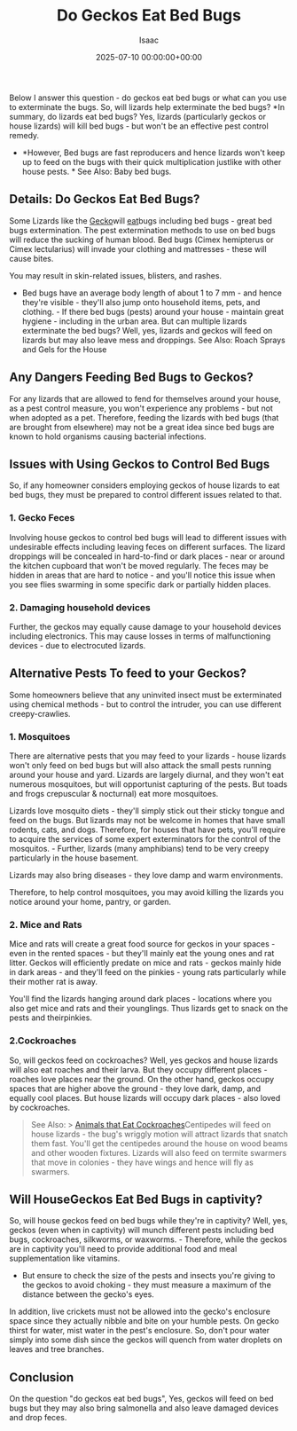﻿---
title: Do Geckos Eat Bed Bugs
description: Below I answer this question - do geckos eat bed bugs or what can you use to exterminate the bugs. So, will lizards help exterminate the bed bugs? In summary,...
slug: /do-geckos-eat-bed-bugs/
date: 2025-07-10 00:00:00+00:00
lastmod: 2025-07-10 00:00:00+03:00
author: Isaac
categories:
- Guide
- Lizard
tags:
- guide
- gecko
- eat
layout: post
---

Below I answer this question - do geckos eat bed bugs or what can you use to exterminate the bugs. So, will lizards help exterminate the bed bugs? *In summary, do lizards eat bed bugs? Yes, lizards (particularly geckos or house lizards) will kill bed bugs - but won't be an effective pest control remedy.

* *However, Bed bugs are fast reproducers and hence lizards won't keep up to feed on the bugs with their quick multiplication justlike with other house pests. * See Also: Baby bed bugs.

##  Details: Do Geckos Eat Bed Bugs?

Some Lizards like the [Gecko](https://pestpolicy.com/do-geckos-eat-roaches/)will [eat](https://pestpolicy.com/do-cats-eat-lizards/)bugs including bed bugs - great bed bugs extermination. The pest extermination methods to use on bed bugs will reduce the sucking of human blood. Bed bugs (Cimex hemipterus or Cimex lectularius) will invade your clothing and mattresses - these will cause bites.

You may result in skin-related issues, blisters, and rashes.

- Bed bugs have an average body length of about 1 to 7 mm - and hence they're visible - they'll also jump onto household items, pets, and clothing. - If there bed bugs (pests) around your house - maintain great hygiene - including in the urban area. But can multiple lizards exterminate the bed bugs? Well, yes, lizards and geckos will feed on lizards but may also leave mess and droppings. See Also: Roach Sprays and Gels for the House

##  Any Dangers Feeding Bed Bugs to Geckos?

For any lizards that are allowed to fend for themselves around your house, as a pest control measure, you won't experience any problems - but not when adopted as a pet. Therefore, feeding the lizards with bed bugs (that are brought from elsewhere) may not be a great idea since bed bugs are known to hold organisms causing bacterial infections.

##  Issues with Using Geckos to Control Bed Bugs

So, if any homeowner considers employing geckos of house lizards to eat bed bugs, they must be prepared to control different issues related to that.

###  1. Gecko Feces

Involving house geckos to control bed bugs will lead to different issues with undesirable effects including leaving feces on different surfaces. The lizard droppings will be concealed in hard-to-find or dark places - near or around the kitchen cupboard that won't be moved regularly. The feces may be hidden in areas that are hard to notice - and you'll notice this issue when you see flies swarming in some specific dark or partially hidden places.

###  2. Damaging household devices

Further, the geckos may equally cause damage to your household devices including electronics. This may cause losses in terms of malfunctioning devices - due to electrocuted lizards.

##  Alternative Pests To feed to your Geckos?

Some homeowners believe that any uninvited insect must be exterminated using chemical methods - but to control the intruder, you can use different creepy-crawlies.

###  1. Mosquitoes

There are alternative pests that you may feed to your lizards - house lizards won't only feed on bed bugs but will also attack the small pests running around your house and yard. Lizards are largely diurnal, and they won't eat numerous mosquitoes, but will opportunist capturing of the pests. But toads and frogs crepuscular & nocturnal) eat more mosquitoes.

Lizards love mosquito diets - they'll simply stick out their sticky tongue and feed on the bugs. But lizards may not be welcome in homes that have small rodents, cats, and dogs. Therefore, for houses that have pets, you'll require to acquire the services of some expert exterminators for the control of the mosquitos. - Further, lizards (many amphibians) tend to be very creepy particularly in the house basement.

Lizards may also bring diseases - they love damp and warm environments.

Therefore, to help control mosquitoes, you may avoid killing the lizards you notice around your home, pantry, or garden.

###  2. Mice and Rats

Mice and rats will create a great food source for geckos in your spaces - even in the rented spaces - but they'll mainly eat the young ones and rat litter. Geckos will efficiently predate on mice and rats - geckos mainly hide in dark areas - and they'll feed on the pinkies - young rats particularly while their mother rat is away.

You'll find the lizards hanging around dark places - locations where you also get mice and rats and their younglings. Thus lizards get to snack on the pests and theirpinkies.

###  2.Cockroaches

So, will geckos feed on cockroaches? Well, yes geckos and house lizards will also eat roaches and their larva. But they occupy different places - roaches love places near the ground. On the other hand, geckos occupy spaces that are higher above the ground - they love dark, damp, and equally cool places. But house lizards will occupy dark places - also loved by cockroaches.

> See Also: > [Animals that Eat Cockroaches](https://pestpolicy.com/what-animals-eat-cockroaches/)Centipedes will feed on house lizards - the bug's wriggly motion will attract lizards that snatch them fast. You'll get the centipedes around the house on wood beams and other wooden fixtures. Lizards will also feed on termite swarmers that move in colonies - they have wings and hence will fly as swarmers.

##  Will House**Geckos Eat Bed Bugs in captivity?**

So, will house geckos feed on bed bugs while they're in captivity? Well, yes, geckos (even when in captivity) will munch different pests including bed bugs, cockroaches, silkworms, or waxworms. - Therefore, while the geckos are in captivity you'll need to provide additional food and meal supplementation like vitamins.

- But ensure to check the size of the pests and insects you're giving to the geckos to avoid choking - they must measure a maximum of the distance between the gecko's eyes.

In addition, live crickets must not be allowed into the gecko's enclosure space since they actually nibble and bite on your humble pests. On gecko thirst for water, mist water in the pest's enclosure. So, don't pour water simply into some dish since the geckos will quench from water droplets on leaves and tree branches.

##  Conclusion

On the question "do geckos eat bed bugs", Yes, geckos will feed on bed bugs but they may also bring salmonella and also leave damaged devices and drop feces.

